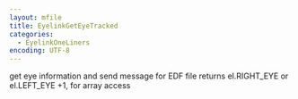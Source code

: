 ```yaml
---
layout: mfile
title: EyelinkGetEyeTracked
categories:
  - EyelinkOneLiners
encoding: UTF-8
---
```


get eye information and send message for EDF file
returns el.RIGHT\_EYE or el.LEFT\_EYE +1, for array access